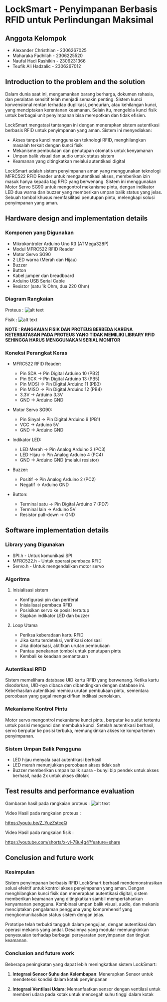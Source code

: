# LockSmart - Penyimpanan Berbasis RFID untuk Perlindungan Maksimal

## Anggota Kelompok 
- Alexander Christhian - 2306267025
- Maharaka Fadhilah - 2306225520
- Naufal Hadi Rashikin - 2306231366
- Teufik Ali Hadzalic - 2306267012

## Introduction to the problem and the solution

Dalam dunia saat ini, mengamankan barang berharga, dokumen rahasia, dan peralatan sensitif telah menjadi semakin penting. Sistem kunci konvensional rentan terhadap duplikasi, pencurian, atau kehilangan kunci, yang menciptakan kerentanan keamanan. Selain itu, mengelola kunci fisik untuk berbagai unit penyimpanan bisa merepotkan dan tidak efisien.

LockSmart mengatasi tantangan ini dengan menerapkan sistem autentikasi berbasis RFID untuk penyimpanan yang aman. Sistem ini menyediakan:

- Akses tanpa kunci menggunakan teknologi RFID, menghilangkan masalah terkait dengan kunci fisik
- Mekanisme pembukaan dan penutupan otomatis untuk kenyamanan
- Umpan balik visual dan audio untuk status sistem
- Keamanan yang ditingkatkan melalui autentikasi digital

LockSmart adalah sistem penyimpanan aman yang menggunakan teknologi MFRC522 RFID Reader untuk mengautentikasi akses, memberikan izin masuk hanya kepada tag RFID yang berwenang. Sistem ini menggunakan Motor Servo SG90 untuk mengontrol mekanisme pintu, dengan indikator LED dua warna dan buzzer yang memberikan umpan balik status yang jelas. Sebuah tombol khusus memfasilitasi penutupan pintu, melengkapi solusi penyimpanan yang aman.

## Hardware design and implementation details

### Komponen yang Digunakan
- Mikrokontroler Arduino Uno R3 (ATMega328P)
- Modul MFRC522 RFID Reader
- Motor Servo SG90
- 2 LED warna (Merah dan Hijau)
- Buzzer 
- Button
- Kabel jumper dan breadboard
- Arduino USB Serial Cable
- Resistor (satu 1k Ohm, dua 220 Ohm)

### Diagram Rangkaian

Proteus :
![alt text](<PNG Markdown/Screenshot Rangkaian Proteus.jpg>)

Fisik : 
![alt text](<PNG Markdown/Screenshot Rangkaian Fisik.jpg>)

**NOTE : RANGKAIAN FISIK DAN PROTEUS BERBEDA KARENA KETERBATASAN PADA PROTEUS YANG TIDAK MEMILIKI LIBRARY RFID SEHINGGA HARUS MENGGUNAKAN SERIAL MONITOR**
### Koneksi Perangkat Keras
- MFRC522 RFID Reader:
  - Pin SDA → Pin Digital Arduino 10 (PB2)
  - Pin SCK → Pin Digital Arduino 13 (PB5)
  - Pin MOSI → Pin Digital Arduino 11 (PB3)
  - Pin MISO → Pin Digital Arduino 12 (PB4)
  - 3.3V → Arduino 3.3V
  - GND → Arduino GND

- Motor Servo SG90:
  - Pin Sinyal → Pin Digital Arduino 9 (PB1)
  - VCC → Arduino 5V
  - GND → Arduino GND

- Indikator LED:
  - LED Merah → Pin Analog Arduino 3 (PC3)
  - LED Hijau → Pin Analog Arduino 4 (PC4)
  - GND → Arduino GND (melalui resistor)

- Buzzer:
  - Positif → Pin Analog Arduino 2 (PC2)
  - Negatif → Arduino GND

- Button:
  - Terminal satu → Pin Digital Arduino 7 (PD7)
  - Terminal lain → Arduino 5V
  - Resistor pull-down → GND

## Software implementation details

### Library yang Digunakan
- SPI.h - Untuk komunikasi SPI
- MFRC522.h - Untuk operasi pembaca RFID
- Servo.h - Untuk mengendalikan motor servo

### Algoritma
1. Inisialisasi sistem
   - Konfigurasi pin dan periferal
   - Inisialisasi pembaca RFID
   - Posisikan servo ke posisi tertutup
   - Siapkan indikator LED dan buzzer

2. Loop Utama
   - Periksa keberadaan kartu RFID
   - Jika kartu terdeteksi, verifikasi otorisasi
   - Jika diotorisasi, aktifkan urutan pembukaan
   - Pantau penekanan tombol untuk penutupan pintu
   - Kembali ke keadaan pemantauan

### Autentikasi RFID
Sistem memelihara database UID kartu RFID yang berwenang. Ketika kartu disodorkan, UID-nya dibaca dan dibandingkan dengan database ini. Keberhasilan autentikasi memicu urutan pembukaan pintu, sementara percobaan yang gagal mengaktifkan indikasi penolakan.

### Mekanisme Kontrol Pintu
Motor servo mengontrol mekanisme kunci pintu, berputar ke sudut tertentu untuk posisi mengunci dan membuka kunci. Setelah autentikasi berhasil, servo berputar ke posisi terbuka, memungkinkan akses ke kompartemen penyimpanan.

### Sistem Umpan Balik Pengguna
- LED hijau menyala saat autentikasi berhasil
- LED merah menunjukkan percobaan akses tidak sah
- Buzzer memberikan umpan balik suara - bunyi bip pendek untuk akses berhasil, nada 2x untuk akses ditolak

## Test results and performance evaluation

Gambaran hasil pada rangkaian proteus :
![alt text](<PNG Markdown/Screenshot Proteus Berhasil.jpg>)

Video Hasil pada rangkaian proteus :

https://youtu.be/Z_YuzZstceQ

Video Hasil pada rangkaian fisik : 

https://youtube.com/shorts/x-vl-7Bu4g4?feature=share

## Conclusion and future work

### Kesimpulan
Sistem penyimpanan berbasis RFID LockSmart berhasil mendemonstrasikan solusi efektif untuk kontrol akses penyimpanan yang aman. Dengan menghilangkan kunci fisik dan menerapkan autentikasi digital, sistem memberikan keamanan yang ditingkatkan sambil mempertahankan kenyamanan pengguna. Kombinasi umpan balik visual, audio, dan mekanis menciptakan pengalaman pengguna yang komprehensif yang mengkomunikasikan status sistem dengan jelas.

Prototipe telah terbukti tangguh dalam pengujian, dengan autentikasi dan operasi mekanis yang andal. Desainnya yang modular memungkinkan penyesuaian terhadap berbagai persyaratan penyimpanan dan tingkat keamanan.

### Conclusion and future work
Beberapa peningkatan yang dapat lebih meningkatkan sistem LockSmart:

1. **Integrasi Sensor Suhu dan Kelembapan**: Menerapkan Sensor untuk mendeteksi kondisi dalam kotak penyimpanan

2. **Integrasi Ventilasi Udara**: Memanfaatkan sensor dengan ventilasi untuk memberi udara pada kotak untuk mencegah suhu tinggi dalam kotak
